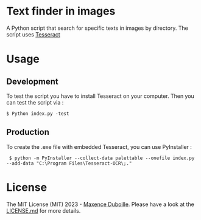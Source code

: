 # Text finder in images

A Python script that search for specific texts in images by directory. 
The script uses [Tesseract](https://github.com/tesseract-ocr/tesseract) 

# Usage

## Development
To test the script you have to install Tesseract on your computer.
Then you can test the script via : 
```
$ Python index.py -test
```
## Production
To create the .exe file with embedded Tesseract, you can use PyInstaller :
```
 $ python -m PyInstaller --collect-data palettable --onefile index.py --add-data "C:\Program Files\Tesseract-OCR\;."
```

# License
The MIT License (MIT) 2023 - [Maxence Duboille](https://github.com/MaxDbll). Please have a look at the [LICENSE.md](LICENSE.md) for more details.
